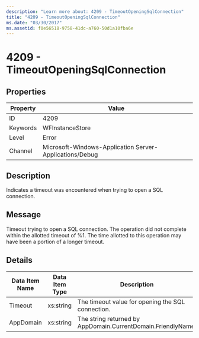```yaml
---
description: "Learn more about: 4209 - TimeoutOpeningSqlConnection"
title: "4209 - TimeoutOpeningSqlConnection"
ms.date: "03/30/2017"
ms.assetid: f0e56518-9758-41dc-a760-50d1a10fba6e
---
```

# 4209 - TimeoutOpeningSqlConnection

## Properties

| Property | Value |
| - | - |
|ID|4209|  
|Keywords|WFInstanceStore|  
|Level|Error|  
|Channel|Microsoft-Windows-Application Server-Applications/Debug|  
  
## Description  

 Indicates a timeout was encountered when trying to open a SQL connection.  
  
## Message  

 Timeout trying to open a SQL connection. The operation did not complete within the allotted timeout of %1. The time allotted to this operation may have been a portion of a longer timeout.  
  
## Details  
  
|Data Item Name|Data Item Type|Description|  
|--------------------|--------------------|-----------------|  
|Timeout|xs:string|The timeout value for opening the SQL connection.|  
|AppDomain|xs:string|The string returned by AppDomain.CurrentDomain.FriendlyName.|
